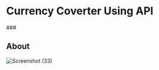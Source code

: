 <h1><b>Currency Coverter Using API</b></h1>
###

<h2 align="left">About</h2>

 
 ![Screenshot (33)](https://github.com/MohamedNihmath18/Currency-Coverter/assets/106542888/f0d0905d-9599-404c-aa80-4877db1ba45c)
